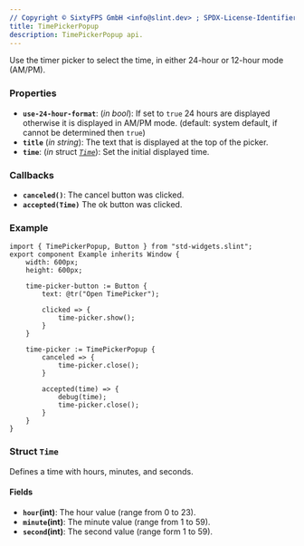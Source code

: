 ```yaml
---
// Copyright © SixtyFPS GmbH <info@slint.dev> ; SPDX-License-Identifier: MIT
title: TimePickerPopup
description: TimePickerPopup api.
---
```


Use the timer picker to select the time, in either 24-hour or 12-hour mode (AM/PM). 

### Properties

-   **`use-24-hour-format`**: (_in_ _bool_): If set to `true` 24 hours are displayed otherwise it is displayed in AM/PM mode. (default: system default, if cannot be determined then `true`) 
-   **`title`** (_in_ _string_): The text that is displayed at the top of the picker.
-   **`time`**: (_in_ struct _[`Time`](#struct-time)_): Set the initial displayed time.

### Callbacks

-   **`canceled()`**: The cancel button was clicked.
-   **`accepted(Time)`** The ok button was clicked.

### Example

```slint
import { TimePickerPopup, Button } from "std-widgets.slint";
export component Example inherits Window {
    width: 600px;
    height: 600px;

    time-picker-button := Button {
        text: @tr("Open TimePicker");

        clicked => {
            time-picker.show();
        }
    }

    time-picker := TimePickerPopup {
        canceled => {
            time-picker.close();
        }

        accepted(time) => {
            debug(time);
            time-picker.close();
        }
    }
}
```

### Struct `Time`

Defines a time with hours, minutes, and seconds.

#### Fields

-   **`hour`(int)**: The hour value (range from 0 to 23).
-   **`minute`(int)**: The minute value (range from 1 to 59).
-   **`second`(int)**: The second value (range form 1 to 59).
